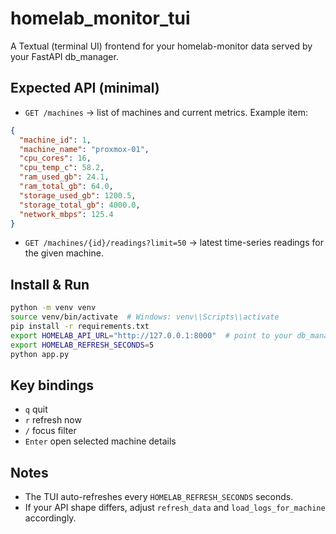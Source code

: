 # homelab_monitor_tui

A Textual (terminal UI) frontend for your homelab-monitor data served by your FastAPI db_manager.

## Expected API (minimal)
- `GET /machines` → list of machines and current metrics. Example item:
```json
{
  "machine_id": 1,
  "machine_name": "proxmox-01",
  "cpu_cores": 16,
  "cpu_temp_c": 58.2,
  "ram_used_gb": 24.1,
  "ram_total_gb": 64.0,
  "storage_used_gb": 1200.5,
  "storage_total_gb": 4000.0,
  "network_mbps": 125.4
}
```
- `GET /machines/{id}/readings?limit=50` → latest time-series readings for the given machine.

## Install & Run
```bash
python -m venv venv
source venv/bin/activate  # Windows: venv\\Scripts\\activate
pip install -r requirements.txt
export HOMELAB_API_URL="http://127.0.0.1:8000"  # point to your db_manager
export HOMELAB_REFRESH_SECONDS=5
python app.py
```

## Key bindings
- `q` quit
- `r` refresh now
- `/` focus filter
- `Enter` open selected machine details

## Notes
- The TUI auto-refreshes every `HOMELAB_REFRESH_SECONDS` seconds.
- If your API shape differs, adjust `refresh_data` and `load_logs_for_machine` accordingly.
